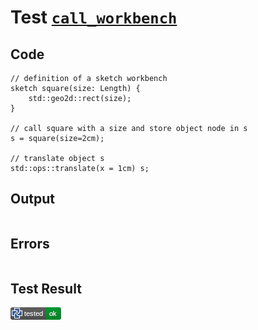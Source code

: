 # Test [`call_workbench`](/doc/structure/calls.md#L28)

## Code

```µcad
// definition of a sketch workbench
sketch square(size: Length) { 
    std::geo2d::rect(size);
}

// call square with a size and store object node in s
s = square(size=2cm);

// translate object s
std::ops::translate(x = 1cm) s;

```

## Output

```,plain
```

## Errors

```,plain
```

## Test Result

![OK](/doc/structure/.test/call_workbench.png)
